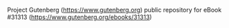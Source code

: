 Project Gutenberg (https://www.gutenberg.org) public repository for eBook #31313 (https://www.gutenberg.org/ebooks/31313)
